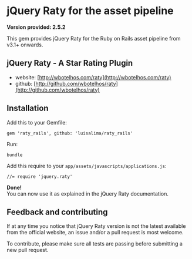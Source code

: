 # jQuery Raty for the asset pipeline

**Version provided: 2.5.2**

This gem provides jQuery Raty for the Ruby on Rails asset pipeline from v3.1+ onwards.

## jQuery Raty - A Star Rating Plugin

* website: [http://wbotelhos.com/raty](http://wbotelhos.com/raty)
* github: [http://github.com/wbotelhos/raty](http://github.com/wbotelhos/raty)

## Installation

Add this to your Gemfile:

    gem 'raty_rails', github: 'luisalima/raty_rails'
    
Run:

    bundle
    
Add this require to your `app/assets/javascripts/applications.js`:

    //= require 'jquery.raty'

**Done!**  
You can now use it as explained in the jQuery Raty documentation.

## Feedback and contributing

If at any time you notice that jQuery Raty version is not the latest available from the official website, an issue and/or a pull request is most welcome.  

To contribute, please make sure all tests are passing before submitting a new pull request.
